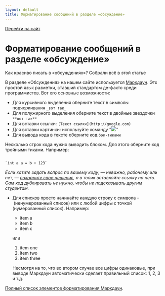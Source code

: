 ```yaml
---
layout: default
title: Форматирование сообщений в разделе «обсуждение»
---
```


[Перейти на сайт](https://ru.hexlet.io)

# Форматирование сообщений в разделе «обсуждение»

Как красиво писать в «обсуждениях»? Собрали всё в этой статье

В разделе «Обсуждения» на нашем сайте используется [Маркдаун](http://guides.hexlet.io/markdown/). Это простой язык разметки, ставший стандартом де-факто среди программистов. Вот его основные возможности:

* Для курсивного выделения оберните текст в символы подчеркивания `_вот так_`
* Для полужирного выделения оберните текст в двойные звездочки `**вот так**`
* Для вставки ссылки: `[Текст ссылки](http://google.com)`
* Для вставки картинки: используйте команду "![](https://hexlet.io/icons/default/favicon-196x196.png)"
* Для вывода кода в тексте оберните код ``бэк-тиками``

Несколько строк кода нужно выводить блоком. Для этого оберните код тройными тиками. Например:
`````

`int a a = b + 123`

`````

*Если хотите задать вопрос по вашему коду, — неважно, рабочему или нет, — [сохраните свое решение](https://help.hexlet.io/ru/articles/111135-kod-revyu), а в топик вставляйте ссылку на него. Сам код дублировать не нужно, чтобы не подсказывать другим студентам.*

* Для списков просто начинайте каждую строку с символа - (ненумерованный список) или с любой цифры с точкой (нумерованный список). Например:
  - item a
  - item b
  - item c

  или

  1. item one
  1. item two
  1. item three

  Несмотря на то, что во втором случае все цифры одинаковые, при выводе Маркдаун автоматически сделает правильный список: 1, 2, 3 и т.д.

[Полный список элементов форматирования Маркдаун](https://github.com/adam-p/markdown-here/wiki/Markdown-Cheatsheet).

